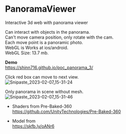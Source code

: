 # PanoramaViewer
Interactive 3d web with panorama viewer

Can interact with objects in the panorama.  
Can't move camera position, only rotate with the cam.  
Each move point is a panoramic photo.  
WebGL is Works at ios/android.  
WebGL Size: 13.7 mb.  

**Demo**  
https://shinn716.github.io/poc_panorama_3/

Click red box can move to next view.  
![Snipaste_2023-02-07_15-31-24](https://user-images.githubusercontent.com/3417707/217189784-3a8a180c-47a2-4b7c-9176-8816a20dd032.png)  

Only panorama in scene without mesh.  
![Snipaste_2023-02-07_15-31-46](https://user-images.githubusercontent.com/3417707/217189798-9a8b145a-b5bd-4825-825a-d0d4049f1e40.png)  


* Shaders from Pre-Baked-360  
https://github.com/UnityTechnologies/Pre-Baked-360

* Model from  
https://skfb.ly/oANr6  
